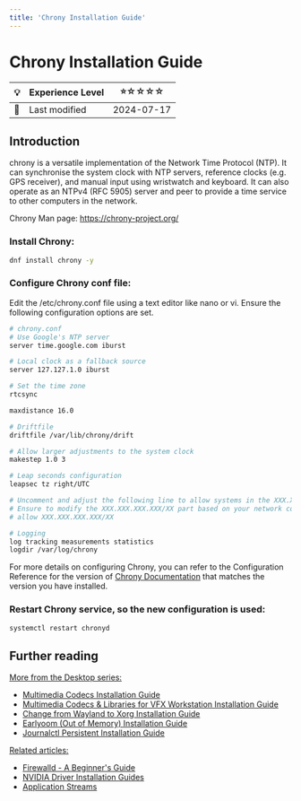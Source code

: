 ```yaml
---
title: 'Chrony Installation Guide'
---
```


# Chrony Installation Guide

| 💡 | Experience Level  | ⭐☆☆☆☆ |
|--- | --------- | --------|
| 📆 | Last modified | 2024-07-17 |


## Introduction

chrony is a versatile implementation of the Network Time Protocol (NTP). It can synchronise the system clock with NTP servers, reference clocks (e.g. GPS receiver), and manual input using wristwatch and keyboard. It can also operate as an NTPv4 (RFC 5905) server and peer to provide a time service to other computers in the network.

Chrony Man page: https://chrony-project.org/

### Install Chrony:
```bash
dnf install chrony -y
```

### Configure Chrony conf file:

Edit the /etc/chrony.conf file using a text editor like nano or vi. Ensure the following configuration options are set.

```bash
# chrony.conf
# Use Google's NTP server
server time.google.com iburst

# Local clock as a fallback source
server 127.127.1.0 iburst

# Set the time zone
rtcsync

maxdistance 16.0

# Driftfile
driftfile /var/lib/chrony/drift

# Allow larger adjustments to the system clock
makestep 1.0 3

# Leap seconds configuration
leapsec tz right/UTC

# Uncomment and adjust the following line to allow systems in the XXX.XXX.XXX.XXX/XX subnet to access this client.
# Ensure to modify the XXX.XXX.XXX.XXX/XX part based on your network configuration.
# allow XXX.XXX.XXX.XXX/XX

# Logging
log tracking measurements statistics
logdir /var/log/chrony
```
For more details on configuring Chrony, you can refer to the Configuration Reference for the version of [Chrony Documentation](https://chrony-project.org/documentation.html) that matches the version you have installed.


### Restart Chrony service, so the new configuration is used:
```bash
systemctl restart chronyd
```

## Further reading

<u>More from the Desktop series:</u>

- [Multimedia Codecs Installation Guide](desktopseries01) 
- [Multimedia Codecs & Libraries for VFX Workstation Installation Guide](desktopseries02)
- [Change from Wayland to Xorg Installation Guide](desktopseries03)
- [Earlyoom (Out of Memory) Installation Guide](desktopseries04)
- [Journalctl Persistent Installation Guide](desktopseries05)

<u>Related articles:</u>

- [Firewalld - A Beginner's Guide](../system/SystemSeriesA02)
- [NVIDIA Driver Installation Guides](/series/nvidia/)   
- [Application Streams](../system/SystemSeriesA01)